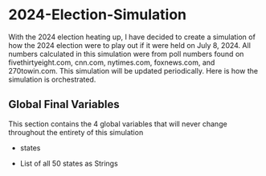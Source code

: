 # 2024-Election-Simulation
With the 2024 election heating up, I have decided to create a simulation of how the 2024 election were to play out if it were held on July 8, 2024. All numbers calculated in this simulation were from poll numbers found on fivethirtyeight.com, cnn.com, nytimes.com, foxnews.com, and 270towin.com. This simulation will be updated periodically. Here is how the simulation is orchestrated.
## Global Final Variables
This section contains the 4 global variables that will never change throughout the entirety of this simulation
- states
* List of all 50 states as Strings
